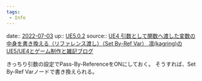 ```yaml
---
tags:
 - Info
---
```


date:: [2022-07-03](Daily_Note/2022-07-03.md)
up:: [UE5.0.2](../Bar/App/UE5.0.2.md)
source:: [UE4 引数として関数へ渡した変数の中身を書き換える（リファレンス渡し）（Set By-Ref Var） 凛(kagring)のUE5/UE4とゲーム制作と雑記ブログ](http://kagring.blog.fc2.com/blog-entry-384.html)

きっちり引数の設定でPass-By-ReferenceをONにしておく。
そうすれば、Set By-Ref Varノードで書き換えられる。